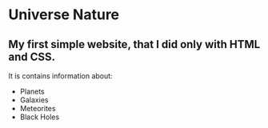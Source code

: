 # Universe Nature
## My first simple website, that I did only with HTML and CSS.

It is contains information about:
  + Planets
  + Galaxies
  + Meteorites
  + Black Holes
